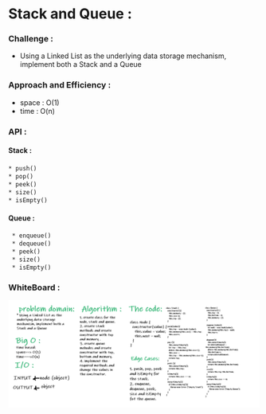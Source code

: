 # Stack and Queue :

### Challenge : 

   * Using a Linked List as the underlying data storage mechanism, implement both a Stack and a Queue

### Approach and Efficiency :

  * space : O(1)
  * time : O(n)

### API :

   #### Stack :
    * push()
    * pop()
    * peek()
    * size()
    * isEmpty()
   #### Queue :
     * enqueue()
     * dequeue()
     * peek()
     * size()
     * isEmpty()

### WhiteBoard : 

![whiteboard](whiteboard10.PNG)

